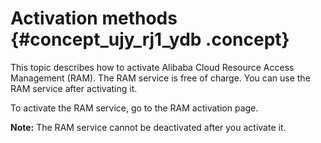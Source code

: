 # Activation methods {#concept_ujy_rj1_ydb .concept}

This topic describes how to activate Alibaba Cloud Resource Access Management \(RAM\). The RAM service is free of charge. You can use the RAM service after activating it.

To activate the RAM service, go to the RAM activation page.

**Note:** The RAM service cannot be deactivated after you activate it.

